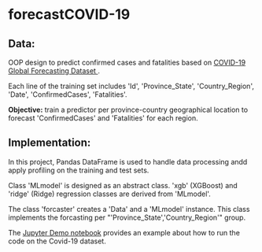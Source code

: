 # forecastCOVID-19

## Data:

OOP design to predict confirmed cases and fatalities based on <a href="https://www.kaggle.com/c/covid19-global-forecasting-week-3">COVID-19 Global Forecasting Dataset </a>.

Each line of the training set includes 'Id', 'Province_State', 'Country_Region', 'Date', 'ConfirmedCases', 'Fatalities'.

**Objective:** train a predictor per province-country geographical location to forecast 'ConfirmedCases' and 'Fatalities' for each region.


## Implementation:

In this project, Pandas DataFrame is used to handle data processing andd apply profiling on the training and test sets.

Class 'MLmodel' is designed as an abstract class. 'xgb' (XGBoost) and 'ridge' (Ridge) regression classes are derived from 'MLmodel'.

The class 'forcaster' creates a 'Data' and a 'MLmodel' instance. This class implements the forcasting per "'Province_State','Country_Region'" group.

The <a href="jupyter-Demo.ipynb"> Jupyter Demo notebook</a> provides an example about how to run the code on the Covid-19 dataset.